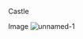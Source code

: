 Castle 

Image
     ![unnamed-1](https://github.com/user-attachments/assets/c20bae0f-4b40-4163-b13d-f00375a1f171)
